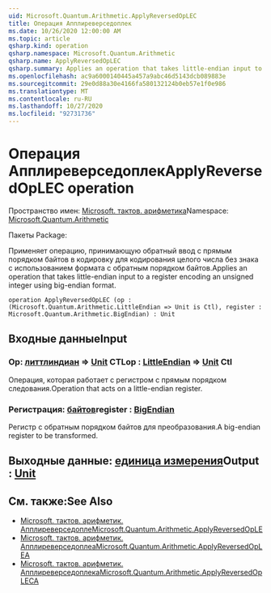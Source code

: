 ```yaml
---
uid: Microsoft.Quantum.Arithmetic.ApplyReversedOpLEC
title: Операция Апплиреверседоплек
ms.date: 10/26/2020 12:00:00 AM
ms.topic: article
qsharp.kind: operation
qsharp.namespace: Microsoft.Quantum.Arithmetic
qsharp.name: ApplyReversedOpLEC
qsharp.summary: Applies an operation that takes little-endian input to a register encoding an unsigned integer using big-endian format.
ms.openlocfilehash: ac9a6000140445a457a9abc46d5143dcb089883e
ms.sourcegitcommit: 29e0d88a30e4166fa580132124b0eb57e1f0e986
ms.translationtype: MT
ms.contentlocale: ru-RU
ms.lasthandoff: 10/27/2020
ms.locfileid: "92731736"
---
```

# <a name="applyreversedoplec-operation"></a><span data-ttu-id="9baae-102">Операция Апплиреверседоплек</span><span class="sxs-lookup"><span data-stu-id="9baae-102">ApplyReversedOpLEC operation</span></span>

<span data-ttu-id="9baae-103">Пространство имен: [Microsoft. тактов. арифметика](xref:Microsoft.Quantum.Arithmetic)</span><span class="sxs-lookup"><span data-stu-id="9baae-103">Namespace: [Microsoft.Quantum.Arithmetic](xref:Microsoft.Quantum.Arithmetic)</span></span>

<span data-ttu-id="9baae-104">Пакеты [](https://nuget.org/packages/)</span><span class="sxs-lookup"><span data-stu-id="9baae-104">Package: [](https://nuget.org/packages/)</span></span>


<span data-ttu-id="9baae-105">Применяет операцию, принимающую обратный ввод с прямым порядком байтов в кодировку для кодирования целого числа без знака с использованием формата с обратным порядком байтов.</span><span class="sxs-lookup"><span data-stu-id="9baae-105">Applies an operation that takes little-endian input to a register encoding an unsigned integer using big-endian format.</span></span>

```qsharp
operation ApplyReversedOpLEC (op : (Microsoft.Quantum.Arithmetic.LittleEndian => Unit is Ctl), register : Microsoft.Quantum.Arithmetic.BigEndian) : Unit
```


## <a name="input"></a><span data-ttu-id="9baae-106">Входные данные</span><span class="sxs-lookup"><span data-stu-id="9baae-106">Input</span></span>

### <a name="op--littleendian--unit-ctl"></a><span data-ttu-id="9baae-107">Op: [литтлиндиан](xref:Microsoft.Quantum.Arithmetic.LittleEndian) => [Unit](xref:microsoft.quantum.lang-ref.unit) CTL</span><span class="sxs-lookup"><span data-stu-id="9baae-107">op : [LittleEndian](xref:Microsoft.Quantum.Arithmetic.LittleEndian) => [Unit](xref:microsoft.quantum.lang-ref.unit) Ctl</span></span>

<span data-ttu-id="9baae-108">Операция, которая работает с регистром с прямым порядком следования.</span><span class="sxs-lookup"><span data-stu-id="9baae-108">Operation that acts on a little-endian register.</span></span>


### <a name="register--bigendian"></a><span data-ttu-id="9baae-109">Регистрация: [байтов](xref:Microsoft.Quantum.Arithmetic.BigEndian)</span><span class="sxs-lookup"><span data-stu-id="9baae-109">register : [BigEndian](xref:Microsoft.Quantum.Arithmetic.BigEndian)</span></span>

<span data-ttu-id="9baae-110">Регистр с обратным порядком байтов для преобразования.</span><span class="sxs-lookup"><span data-stu-id="9baae-110">A big-endian register to be transformed.</span></span>



## <a name="output--unit"></a><span data-ttu-id="9baae-111">Выходные данные: [единица измерения](xref:microsoft.quantum.lang-ref.unit)</span><span class="sxs-lookup"><span data-stu-id="9baae-111">Output : [Unit](xref:microsoft.quantum.lang-ref.unit)</span></span>



## <a name="see-also"></a><span data-ttu-id="9baae-112">См. также:</span><span class="sxs-lookup"><span data-stu-id="9baae-112">See Also</span></span>

- [<span data-ttu-id="9baae-113">Microsoft. тактов. арифметик. Апплиреверседопле</span><span class="sxs-lookup"><span data-stu-id="9baae-113">Microsoft.Quantum.Arithmetic.ApplyReversedOpLE</span></span>](xref:Microsoft.Quantum.Arithmetic.ApplyReversedOpLE)
- [<span data-ttu-id="9baae-114">Microsoft. тактов. арифметик. Апплиреверседоплеа</span><span class="sxs-lookup"><span data-stu-id="9baae-114">Microsoft.Quantum.Arithmetic.ApplyReversedOpLEA</span></span>](xref:Microsoft.Quantum.Arithmetic.ApplyReversedOpLEA)
- [<span data-ttu-id="9baae-115">Microsoft. тактов. арифметик. Апплиреверседоплека</span><span class="sxs-lookup"><span data-stu-id="9baae-115">Microsoft.Quantum.Arithmetic.ApplyReversedOpLECA</span></span>](xref:Microsoft.Quantum.Arithmetic.ApplyReversedOpLECA)